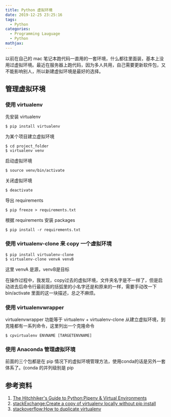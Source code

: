 ```yaml
---
title: Python 虚拟环境
date: 2019-12-25 23:25:16
tags:
  - Python
categories:
  - Programming Lauguage
  - Python
mathjax:
---
```

以前在自己的 mac 笔记本跑代码一直用的一套环境，什么都往里面装，基本上没用过虚拟环境。最近在服务器上跑代码，因为多人共用，自己需要更新软件包，又不能影响别人，所以新建虚拟环境是最好的选择。

## 管理虚拟环境

### 使用 virtualenv
先安装 virtualenv
```
$ pip install virtualenv
```

为某个项目建立虚拟环境
```
$ cd project_folder
$ virtualenv venv
```

启动虚拟环境
```
$ source venv/bin/activate
```
关闭虚拟环境
```
$ deactivate
```

导出 requirements
```
$ pip freeze > requirements.txt
```

根据 requirements 安装 packages
```
$ pip install -r requirements.txt
```
### 使用 virtualenv-clone 来 copy 一个虚拟环境

```
$ pip install virtualenv-clone
$ virtualenv-clone venvA venvB
```
这里 venvA 是源，venvB是目标

在操作过程中，我发现，copy过去的虚拟环境，文件夹名字是不一样了，但是启动进去后命令行最前面的括弧里的小名字还是和原来的一样，需要手动改一下 bin/activate 里面的这一块描述，总之不麻烦。

### 使用 virtualenvwrapper
virtualenvwrapper 功能等于 virtualenv + virtualenv-clone  从建立虚拟环境，到克隆都有一系列命令，这里列出一个克隆命令
```
$ cpvirtualenv ENVNAME [TARGETENVNAME]
```

### 使用 Anaconda 管理虚拟环境
前面的三个包都是在 pip 情况下的虚拟环境管理方法，使用conda的话是另外一套体系了。(conda 的并列级别是 pip

## 参考资料
1. [The Hitchhiker's Guide to Python:Pipenv & Virtual Environments](https://docs.python-guide.org/dev/virtualenvs/)
2. [stackExchange:Create a copy of virtualenv locally without pip install](https://askubuntu.com/questions/737098/create-a-copy-of-virtualenv-locally-without-pip-install)
3. [stackoverflow:How to duplicate virtualenv](https://stackoverflow.com/questions/7438681/how-to-duplicate-virtualenv)
